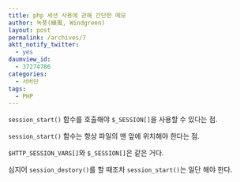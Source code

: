 ```yaml
---
title: php 세션 사용에 관해 간단한 메모
author: 녹풍(綠風, Windgreen)
layout: post
permalink: /archives/7
aktt_notify_twitter:
  - yes
daumview_id:
  - 37274786
categories:
  - 서버단
tags:
  - PHP
---
```

`session_start()` 함수를 호출해야 `$_SESSION[]`을 사용할 수 있다는 점.

`session_start()` 함수는 항상 파일의 맨 앞에 위치해야 한다는 점.

`$HTTP_SESSION_VARS[]`와 `$_SESSION[]`은 같은 거다.

심지어 `session_destory()`를 할 때조차 `session_start()`는 일단 해야 한다.